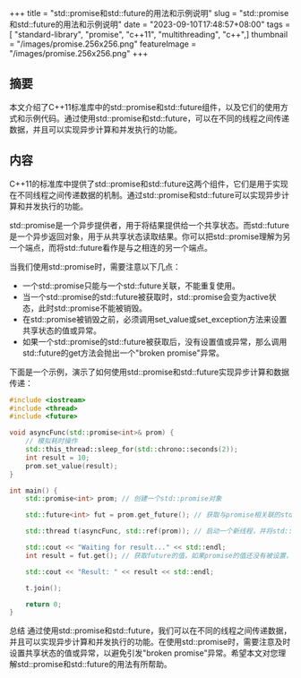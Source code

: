 +++
title = "std::promise和std::future的用法和示例说明"
slug = "std::promise和std::future的用法和示例说明"
date = "2023-09-10T17:48:57+08:00"
tags = [ "standard-library", "promise", "c++11", "multithreading", "c++",]
thumbnail = "/images/promise.256x256.png"
featureImage = "/images/promise.256x256.png"
+++


## 摘要
本文介绍了C++11标准库中的std::promise和std::future组件，以及它们的使用方式和示例代码。通过使用std::promise和std::future，可以在不同的线程之间传递数据，并且可以实现异步计算和并发执行的功能。

## 内容

C++11的标准库中提供了std::promise和std::future这两个组件，它们是用于实现在不同线程之间传递数据的机制。通过std::promise和std::future可以实现异步计算和并发执行的功能。

std::promise是一个异步提供者，用于将结果提供给一个共享状态。而std::future是一个异步返回对象，用于从共享状态读取结果。你可以把std::promise理解为另一个端点，而将std::future看作是与之相连的另一个端点。

当我们使用std::promise时，需要注意以下几点：
- 一个std::promise只能与一个std::future关联，不能重复使用。
- 当一个std::promise的std::future被获取时，std::promise会变为active状态，此时std::promise不能被销毁。
- 在std::promise被销毁之前，必须调用set_value或set_exception方法来设置共享状态的值或异常。
- 如果一个std::promise的std::future被获取后，没有设置值或异常，那么调用std::future的get方法会抛出一个"broken promise"异常。

下面是一个示例，演示了如何使用std::promise和std::future实现异步计算和数据传递：

```cpp
#include <iostream>
#include <thread>
#include <future>

void asyncFunc(std::promise<int>& prom) {
    // 模拟耗时操作
    std::this_thread::sleep_for(std::chrono::seconds(2));
    int result = 10;
    prom.set_value(result);
}

int main() {
    std::promise<int> prom; // 创建一个std::promise对象

    std::future<int> fut = prom.get_future(); // 获取与promise相关联的std::future对象

    std::thread t(asyncFunc, std::ref(prom)); // 启动一个新线程，并将std::promise对象作为参数传递

    std::cout << "Waiting for result..." << std::endl;
    int result = fut.get(); // 获取future的值，如果promise的值还没有被设置，则会等待

    std::cout << "Result: " << result << std::endl;

    t.join();

    return 0;
}
```

总结
通过使用std::promise和std::future，我们可以在不同的线程之间传递数据，并且可以实现异步计算和并发执行的功能。在使用std::promise时，需要注意及时设置共享状态的值或异常，以避免引发"broken promise"异常。希望本文对您理解std::promise和std::future的用法有所帮助。


